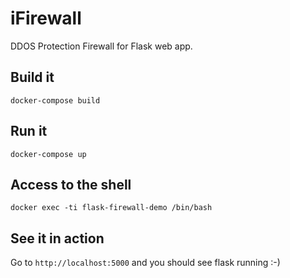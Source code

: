 # iFirewall

DDOS Protection Firewall for Flask web app.

## Build it

```
docker-compose build
```

## Run it

```
docker-compose up
```

## Access to the shell

```
docker exec -ti flask-firewall-demo /bin/bash
```

## See it in action

Go to `http://localhost:5000` and you should see flask running :-)
